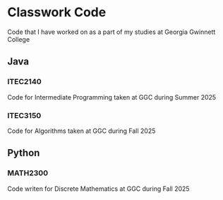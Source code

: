 # Classwork Code
Code that I have worked on as a part of my studies at Georgia Gwinnett College

## Java
### ITEC2140
  Code for Intermediate Programming taken at GGC during Summer 2025

### ITEC3150
  Code for Algorithms taken at GGC during Fall 2025

## Python
### MATH2300
  Code writen for Discrete Mathematics at GGC during Fall 2025
